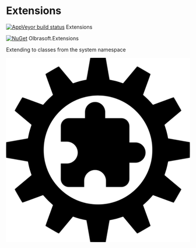 
# Extensions
[![AppVeyor build status](https://img.shields.io/appveyor/build/Olbrasoft/Extensions/master.svg)](https://ci.appveyor.com/project/Olbrasoft/Extensions) Extensions

[![NuGet](https://img.shields.io/nuget/vpre/Olbrasoft.Extensions.svg)](https://www.nuget.org/packages/Olbrasoft.Extensions/) Olbrasoft.Extensions

Extending to classes from the system namespace

![Olbrasoft Extensions](./olbrasoft-extensions.png)